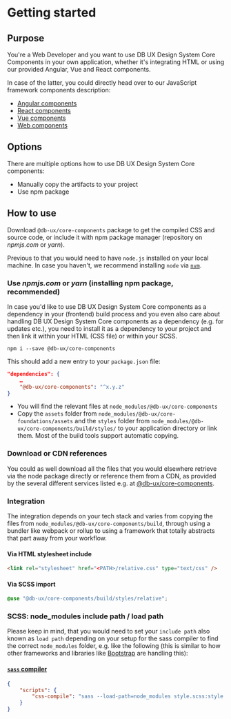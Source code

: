 <!--
SPDX-FileCopyrightText: 2025 DB Systel GmbH

SPDX-License-Identifier: Apache-2.0
-->

# Getting started

## Purpose

You're a Web Developer and you want to use DB UX Design System Core Components in your own application, whether it's integrating HTML or using our provided Angular, Vue and React components.

In case of the latter, you could directly head over to our JavaScript framework components description:

- [Angular components](https://www.npmjs.com/package/@db-ux/ngx-core-components)
- [React components](https://www.npmjs.com/package/@db-ux/react-core-components)
- [Vue components](https://www.npmjs.com/package/@db-ux/v-core-components)
- [Web components](https://www.npmjs.com/package/@db-ux/wc-core-components)

## Options

There are multiple options how to use DB UX Design System Core components:

- Manually copy the artifacts to your project
- Use npm package

## How to use

Download `@db-ux/core-components` package to get the compiled CSS and source code, or include it with npm package manager (repository on _npmjs.com_ or _yarn_).

Previous to that you would need to have `node.js` installed on your local machine. In case you haven't, we recommend installing `node` via [`nvm`](https://github.com/nvm-sh/nvm).

### Use _npmjs.com_ or _yarn_ (installing npm package, recommended)

In case you'd like to use DB UX Design System Core components as a dependency in your (frontend) build process and you even also care about handling DB UX Design System Core components as a dependency (e.g. for updates etc.), you need to install it as a dependency to your project and then link it within your HTML (CSS file) or within your SCSS.

```shell
npm i --save @db-ux/core-components
```

This should add a new entry to your `package.json` file:

```json
"dependencies": {
	…
	"@db-ux/core-components": "^x.y.z"
}
```

- You will find the relevant files at `node_modules/@db-ux/core-components`
- Copy the `assets` folder from `node_modules/@db-ux/core-foundations/assets` and the `styles` folder from `node_modules/@db-ux/core-components/build/styles/` to your application directory or link them. Most of the build tools support automatic copying.

### Download or CDN references

You could as well download all the files that you would elsewhere retrieve via the node package directly or reference them from a CDN, as provided by the several different services listed e.g. at [@db-ux/core-components](https://yarnpkg.com/package/@db-ux/core-components).

### Integration

The integration depends on your tech stack and varies from copying the files from `node_modules/@db-ux/core-components/build`, through using a bundler like webpack or rollup to using a framework that totally abstracts that part away from your workflow.

#### Via HTML stylesheet include

```html
<link rel="stylesheet" href="<PATH>/relative.css" type="text/css" />
```

#### Via SCSS import

```scss
@use "@db-ux/core-components/build/styles/relative";
```

### SCSS: node_modules include path / load path

Please keep in mind, that you would need to set your `include path` also known as `load path` depending on your setup for the sass compiler to find the correct `node_modules` folder, e.g. like the following (this is similar to how other frameworks and libraries like [Bootstrap](https://github.com/twbs/bootstrap-npm-starter/blob/main/package.json#L18) are handling this):

#### [`sass` compiler](https://npmjs.com/sass)

```json
{
	"scripts": {
		"css-compile": "sass --load-path=node_modules style.scss:style.css"
	}
}
```
